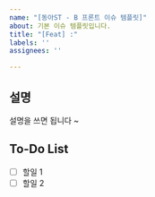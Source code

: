 ```yaml
---
name: "[동아ST - B 프론트 이슈 템플릿]"
about: 기본 이슈 템플릿입니다.
title: "[Feat] :"
labels: ''
assignees: ''

---
```


## 설명
설명을 쓰면 됩니다 ~

## To-Do List
- [ ] 할일 1
- [ ] 할일 2
